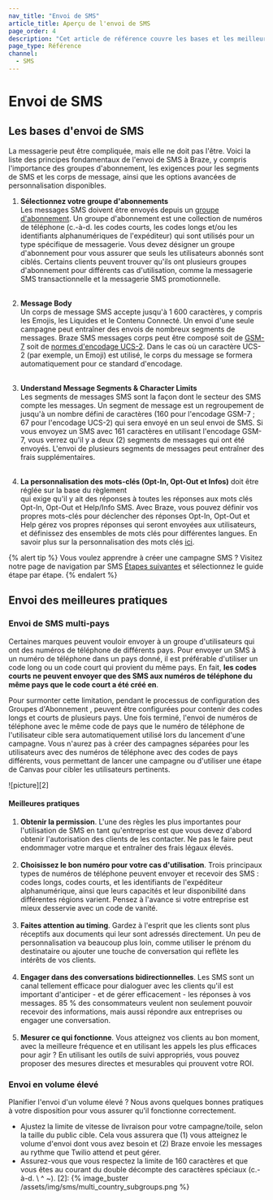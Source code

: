```yaml
---
nav_title: "Envoi de SMS"
article_title: Aperçu de l'envoi de SMS
page_order: 4
description: "Cet article de référence couvre les bases et les meilleures pratiques de l'envoi de SMS."
page_type: Référence
channel:
  - SMS
---
```


# Envoi de SMS

## Les bases d'envoi de SMS

La messagerie peut être compliquée, mais elle ne doit pas l'être. Voici la liste des principes fondamentaux de l'envoi de SMS à Braze, y compris l'importance des groupes d'abonnement, les exigences pour les segments de SMS et les corps de message, ainsi que les options avancées de personnalisation disponibles.

1. __Sélectionnez votre groupe d'abonnements__<br> Les messages SMS doivent être envoyés depuis un [groupe d'abonnement]({{site.baseurl}}/user_guide/onboarding_with_braze/sms_setup/sms_subscription_groups/). Un groupe d'abonnement est une collection de numéros de téléphone (c.-à-d. les codes courts, les codes longs et/ou les identifiants alphanumériques de l'expéditeur) qui sont utilisés pour un type spécifique de messagerie. Vous devez désigner un groupe d'abonnement pour vous assurer que seuls les utilisateurs abonnés sont ciblés. Certains clients peuvent trouver qu'ils ont plusieurs groupes d'abonnement pour différents cas d'utilisation, comme la messagerie SMS transactionnelle et la messagerie SMS promotionnelle.<br><br>

2. __Message Body__<br> Un corps de message SMS accepte jusqu'à 1 600 caractères, y compris les Emojis, les Liquides et le Contenu Connecté. Un envoi d'une seule campagne peut entraîner des envois de nombreux segments de messages. Braze SMS messages corps peut être composé soit de [GSM-7](https://en.wikipedia.org/wiki/GSM_03.38) soit de [normes d'encodage UCS-2](https://en.wikipedia.org/wiki/Universal_Coded_Character_Set). Dans le cas où un caractère UCS-2 (par exemple, un Emoji) est utilisé, le corps du message se formera automatiquement pour ce standard d'encodage.<br><br>

3. __Understand Message Segments & Character Limits__<br> Les segments de messages SMS sont la façon dont le secteur des SMS compte les messages. Un segment de message est un regroupement de jusqu'à un nombre défini de caractères (160 pour l'encodage GSM-7 ; 67 pour l'encodage UCS-2) qui sera envoyé en un seul envoi de SMS. Si vous envoyez un SMS avec 161 caractères en utilisant l'encodage GSM-7, vous verrez qu'il y a deux (2) segments de messages qui ont été envoyés. L'envoi de plusieurs segments de messages peut entraîner des frais supplémentaires.<br><br>

4. __La personnalisation des mots-clés (Opt-In, Opt-Out et Infos)__ doit être réglée sur la base du règlement<br> qui exige qu'il y ait des réponses à toutes les réponses aux mots clés Opt-In, Opt-Out et Help/Info SMS. Avec Braze, vous pouvez définir vos propres mots-clés pour déclencher des réponses Opt-In, Opt-Out et Help gérez vos propres réponses qui seront envoyées aux utilisateurs, et définissez des ensembles de mots clés pour différentes langues. En savoir plus sur la personnalisation des mots clés [ici]({{site.baseurl}}/user_guide/message_building_by_channel/sms/keywords/).

{% alert tip %}
Vous voulez apprendre à créer une campagne SMS ? Visitez notre page de navigation par SMS [Étapes suivantes]({{site.baseurl}}/user_guide/onboarding_with_braze/sms_setup/next_steps/) et sélectionnez le guide étape par étape.
{% endalert %}

## Envoi des meilleures pratiques

### Envoi de SMS multi-pays

Certaines marques peuvent vouloir envoyer à un groupe d'utilisateurs qui ont des numéros de téléphone de différents pays. Pour envoyer un SMS à un numéro de téléphone dans un pays donné, il est préférable d'utiliser un code long ou un code court qui provient du même pays. En fait, __les codes courts ne peuvent envoyer que des SMS aux numéros de téléphone du même pays que le code court a été créé en__.

Pour surmonter cette limitation, pendant le processus de configuration des Groupes d'Abonnement [][5], peuvent être configurées pour contenir des codes longs et courts de plusieurs pays. Une fois terminé, l'envoi de numéros de téléphone avec le même code de pays que le numéro de téléphone de l'utilisateur cible sera automatiquement utilisé lors du lancement d'une campagne. Vous n'aurez pas à créer des campagnes séparées pour les utilisateurs avec des numéros de téléphone avec des codes de pays différents, vous permettant de lancer une campagne ou d'utiliser une étape de Canvas pour cibler les utilisateurs pertinents.

!\[picture\]\[2\]

#### Meilleures pratiques

1. __Obtenir la permission__. L'une des règles les plus importantes pour l'utilisation de SMS en tant qu'entreprise est que vous devez d'abord obtenir l'autorisation des clients de les contacter. Ne pas le faire peut endommager votre marque et entraîner des frais légaux élevés.<br><br>
2. __Choisissez le bon numéro pour votre cas d'utilisation__. Trois principaux types de numéros de téléphone peuvent envoyer et recevoir des SMS : codes longs, codes courts, et les identifiants de l'expéditeur alphanumérique, ainsi que leurs capacités et leur disponibilité dans différentes régions varient. Pensez à l'avance si votre entreprise est mieux desservie avec un code de vanité. <br><br>
3. __Faites attention au timing__. Gardez à l'esprit que les clients sont plus réceptifs aux documents qui leur sont adressés directement. Un peu de personnalisation va beaucoup plus loin, comme utiliser le prénom du destinataire ou ajouter une touche de conversation qui reflète les intérêts de vos clients.<br><br>
4. __Engager dans des conversations bidirectionnelles__. Les SMS sont un canal tellement efficace pour dialoguer avec les clients qu'il est important d'anticiper - et de gérer efficacement - les réponses à vos messages. 85 % des consommateurs veulent non seulement pouvoir recevoir des informations, mais aussi répondre aux entreprises ou engager une conversation.<br><br>
5. __Mesurer ce qui fonctionne__. Vous atteignez vos clients au bon moment, avec la meilleure fréquence et en utilisant les appels les plus efficaces pour agir ? En utilisant les outils de suivi appropriés, vous pouvez proposer des mesures directes et mesurables qui prouvent votre ROI.

### Envoi en volume élevé

Planifier l'envoi d'un volume élevé ? Nous avons quelques bonnes pratiques à votre disposition pour vous assurer qu'il fonctionne correctement.

- Ajustez la limite de vitesse de livraison pour votre campagne/toile, selon la taille du public cible. Cela vous assurera que (1) vous atteignez le volume d'envoi dont vous avez besoin et (2) Braze envoie les messages au rythme que Twilio attend et peut gérer.
- Assurez-vous que vous respectez la limite de 160 caractères et que vous êtes au courant du double décompte des caractères spéciaux (c.-à-d. \ ^ &#126;).
[2]: {% image_buster /assets/img/sms/multi_country_subgroups.png %}

[5]: {{site.baseurl}}/user_guide/message_building_by_channel/sms/sms_subscription_group/#setup-process
[5]: {{site.baseurl}}/user_guide/message_building_by_channel/sms/sms_subscription_group/#setup-process
